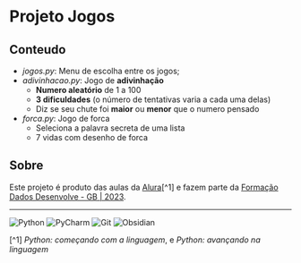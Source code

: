 # **Projeto Jogos**
## Conteudo
- _jogos.py_: Menu de escolha entre os jogos;
- _adivinhacao.py_: Jogo de **adivinhação** 
	- **Numero aleatório** de 1 a 100
	- **3 dificuldades** (o número de tentativas varia a cada uma delas)
	- Diz se seu chute foi **maior** ou **menor** que o numero pensado
- _forca.py_: Jogo de forca
	- Seleciona a palavra secreta de uma lista
	- 7 vidas com desenho de forca
	

## Sobre

Este projeto é produto das aulas da [Alura](https://www.alura.com.br)[^1] e fazem parte da [Formação Dados Desenvolve - GB | 2023](https://docs.google.com/document/d/e/2PACX-1vSFPoygh9JnGVi0v_K4cMhUdKsekd0kPcC3BoQgbG_Z8MmvySWGC0q0GkDiC5OkyO2wpZyPLVuG5J-w/pub).

***

![Python](https://img.shields.io/badge/python-3670A0?style=for-the-badge&logo=python&logoColor=ffdd54)
![PyCharm](https://img.shields.io/badge/pycharm-143?style=for-the-badge&logo=pycharm&logoColor=black&color=black&labelColor=green)
	![Git](https://img.shields.io/badge/git-%23F05033.svg?style=for-the-badge&logo=git&logoColor=white)
![Obsidian](https://img.shields.io/badge/Obsidian-%23483699.svg?style=for-the-badge&logo=obsidian&logoColor=white)

[^1] _Python: começando com a linguagem_, e _Python: avançando na linguagem_ 
